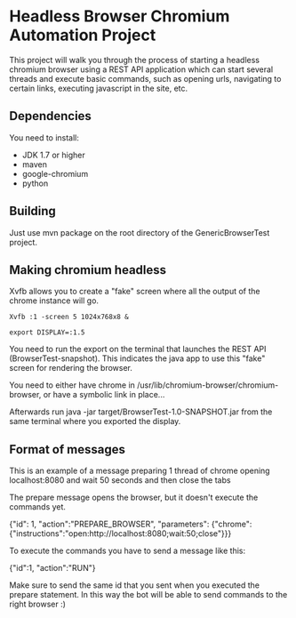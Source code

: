 # Headless Browser Chromium Automation Project

This project will walk you through the process of starting a headless chromium browser using a REST API application which can start several threads and execute basic commands, such as opening urls, navigating to certain links, executing javascript in the site, etc.

##  Dependencies

You need to install:

*  JDK 1.7 or higher
*  maven
*  google-chromium
*  python


## Building

Just use mvn package on the root directory of the GenericBrowserTest project.

## Making chromium headless

Xvfb allows you to create a "fake" screen where all the output of the chrome instance will go.

	Xvfb :1 -screen 5 1024x768x8 &

	export DISPLAY=:1.5

You need to run the export on the terminal that launches the REST API (BrowserTest-snapshot). This indicates the java app to use this "fake" screen for rendering the browser.

You need to either have chrome in /usr/lib/chromium-browser/chromium-browser, or have a symbolic link in place...

Afterwards run java -jar target/BrowserTest-1.0-SNAPSHOT.jar from the same terminal where you exported the display.


## Format of messages

This is an example of a message preparing 1 thread of chrome opening localhost:8080 and wait 50 seconds and then close the tabs

The prepare message opens the browser, but it doesn't execute the commands yet.

  {"id": 1, "action":"PREPARE_BROWSER", "parameters": {"chrome":{"instructions":"open:http://localhost:8080;wait:50;close"}}}

To execute the commands you have to send a message like this:

   {"id":1, "action":"RUN"}

Make sure to send the same id that you sent when you executed the prepare statement. In this way the bot will be able to send commands to the right browser :)









